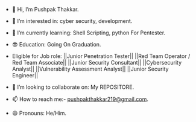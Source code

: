 - 👋 Hi, I’m Pushpak Thakkar.
- 👀 I’m interested in: cyber security, development.
- 🌱 I’m currently learning: Shell Scripting, python For Pentester.
- 😎 Education: Going On Graduation.
- Eligible for Job role: 
                                   ||Junior Penetration Tester||
                                  ||Red Team Operator / Red Team Associate||
                                  ||Junior Security Consultant||
                                  ||Cybersecurity Analyst||
                                  ||Vulnerability Assessment Analyst||
                                  ||Junior Security Engineer||
  
- 💞️ I’m looking to collaborate on: My REPOSITORE.
- 📫 How to reach me:- pushpakthakkar219@gmail.com.
- 😄 Pronouns: He/Him.



<!---
Root-cyber-expert/Root-cyber-expert is a ✨ special ✨ repository because its `README.md` (this file) appears on your GitHub profile.
You can click the Preview link to take a look at your changes.
--->
